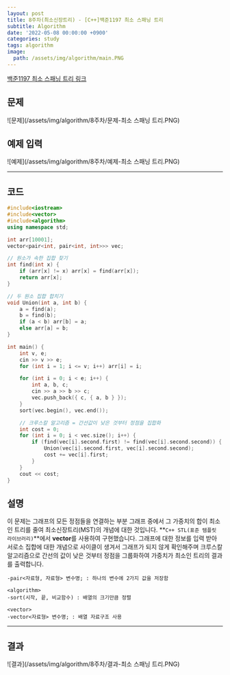 ```yaml
---
layout: post
title: 8주차(최소신장트리) - [C++]백준1197 최소 스패닝 트리
subtitle: Algorithm
date: '2022-05-08 00:00:00 +0900'
categories: study
tags: algorithm
image:
  path: /assets/img/algorithm/main.PNG
---
```


[백준1197 최소 스패닝 트리 링크](https://www.acmicpc.net/problem/1197)

<!--more-->

## 문제
![문제](/assets/img/algorithm/8주차/문제-최소 스패닝 트리.PNG)

## 예제 입력
![예제](/assets/img/algorithm/8주차/예제-최소 스패닝 트리.PNG)

---

## 코드
```cpp
#include<iostream>
#include<vector>
#include<algorithm>
using namespace std;

int arr[10001];
vector<pair<int, pair<int, int>>> vec;

// 원소가 속한 집합 찾기  
int find(int x) {
    if (arr[x] != x) arr[x] = find(arr[x]);
    return arr[x];
}

// 두 원소 집합 합치기  
void Union(int a, int b) {
    a = find(a);
    b = find(b);
    if (a < b) arr[b] = a;
    else arr[a] = b;
}

int main() {
    int v, e;
    cin >> v >> e;
    for (int i = 1; i <= v; i++) arr[i] = i;

    for (int i = 0; i < e; i++) {
        int a, b, c;
        cin >> a >> b >> c;
        vec.push_back({ c, { a, b } });
    }
    sort(vec.begin(), vec.end());

    // 크루스칼 알고리즘 = 간선값이 낮은 것부터 정점을 집합화
    int cost = 0;
    for (int i = 0; i < vec.size(); i++) {
        if (find(vec[i].second.first) != find(vec[i].second.second)) {
            Union(vec[i].second.first, vec[i].second.second);
            cost += vec[i].first;
        }
    }
    cout << cost;
}
```
## 설명
 이 문제는 그래프의 모든 정점들을 연결하는 부분 그래프 중에서 그 가중치의 합이 최소인 트리를 줄여 최소신장트리(MST)의 개념에 대한 것입니다.
 **`C++ STL(표준 템플릿 라이브러리)`**에서 **vector**를 사용하여 구현했습니다.
 그래프에 대한 정보를 입력 받아 서로소 집합에 대한 개념으로 사이클이 생겨서 그래프가 되지 않게 확인해주며 크루스칼 알고리즘으로 간선의 값이 낮은 것부터 정점을 그룹화하여 가중치가 최소인 트리의 결과를 출력합니다.
```
-pair<자료형, 자료형> 변수명; : 하나의 변수에 2가지 값을 저장함

<algorithm>
-sort(시작, 끝, 비교함수) : 배열의 크기만큼 정렬

<vector>
-vector<자료형> 변수명; : 배열 자료구조 사용
```
---

## 결과
![결과](/assets/img/algorithm/8주차/결과-최소 스패닝 트리.PNG)